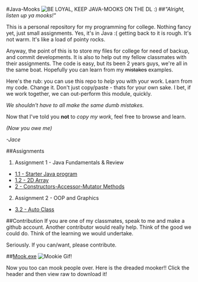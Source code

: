 #Java-Mooks
![BE LOYAL, KEEP JAVA-MOOKS ON THE DL :)](http://i.imgur.com/P03bQN4.gif)
##*"Alright, listen up ya mooks!"*

This is a personal repository for my programming for college. Nothing fancy yet, just small assignments.
Yes, it's in Java :( getting back to it is rough. It's not warm. It's like a load of pointy rocks.


Anyway, the point of this is to store my files for college for need of backup, and commit developments. 
It is also to help out my fellow classmates with their assignments. The code is easy, but its been 2 years guys,
we're all in the same boat. Hopefully you can learn from my ~~mistakes~~ examples.


Here's the rub: you can use this repo to *help* you with your work. Learn from my code. Change it. Don't just copy/paste - thats for
your own sake. I bet, if we work together, we can out-perform this module, quickly. 


*We shouldn't have to all make the same dumb mistakes.*


Now that I've told you **not** to *copy my work*, feel free to browse and learn. 

*(Now you owe me)*

*-Jace*


##Assignments
1. Assignment 1 - Java Fundamentals & Review
  * [1.1 - Starter Java program](../master/tempConverter/src)
  * [1.2 - 2D Array](../master/2Darray/src)
  * [2 - Constructors-Accessor-Mutator Methods](../master/Assign2/src)
2. Assignment 2 - OOP and Graphics
  * [3.2 - Auto Class](../master/AutoClass/src/)



##Contribution
If you are one of my classmates, speak to me and make a github account. Another contributor would really help. Think of the good
we could do. Think of the learning we would undertake. 

Seriously. If you can/want, please contribute.

##[Mook.exe](../master/mook.exe)
![Mookie Gif!](http://i.imgur.com/Rl5LRMn.gif)

Now you too can mook people over. Here is the dreaded mooker!!
Click the header and then view raw to download it!
